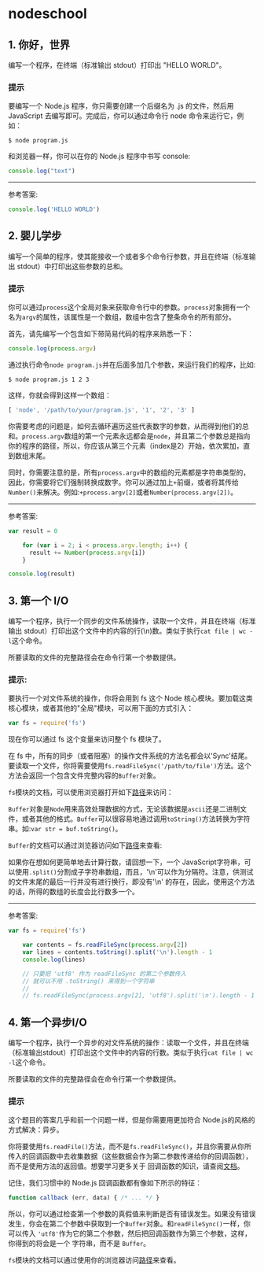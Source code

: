 # nodeschool

## 1. 你好，世界

编写一个程序，在终端（标准输出 stdout）打印出 "HELLO WORLD"。

### 提示

要编写一个 Node.js 程序，你只需要创建一个后缀名为 .js 的文件，然后用
JavaScript 去编写即可。完成后，你可以通过命令行 node 命令来运行它，例如：

```
$ node program.js
```

和浏览器一样，你可以在你的 Node.js 程序中书写 console:

```javascript
console.log("text")
```

---
参考答案:

```javascript
console.log('HELLO WORLD')
```

## 2. 婴儿学步

编写一个简单的程序，使其能接收一个或者多个命令行参数，并且在终端（标准输出
stdout）中打印出这些参数的总和。

### 提示

你可以通过`process`这个全局对象来获取命令行中的参数。`process`对象拥有一个名为`argv`的属性，该属性是一个数组，数组中包含了整条命令的所有部分。

首先，请先编写一个包含如下带简易代码的程序来熟悉一下：

```js
console.log(process.argv)
```

通过执行命令`node program.js`并在后面多加几个参数，来运行我们的程序，比如:

```
$ node program.js 1 2 3
```

这样，你就会得到这样一个数组：

```js
[ 'node', '/path/to/your/program.js', '1', '2', '3' ]
```

你需要考虑的问题是，如何去循环遍历这些代表数字的参数，从而得到他们的总和。`process.argv`数组的第一个元素永远都会是`node`，并且第二个参数总是指向你的程序的路径，所以，你应该从第三个元素（index是2）开始，依次累加，直到数组末尾。

同时，你需要注意的是，所有`process.argv`中的数组的元素都是字符串类型的，因此，你需要将它们强制转换成数字。你可以通过加上`+`前缀，或者将其传给`Number()`来解决。例如:`+process.argv[2]`或者`Number(process.argv[2])`。

---
参考答案:

```js
var result = 0

    for (var i = 2; i < process.argv.length; i++) {
      result += Number(process.argv[i])
    }

console.log(result)
```

## 3. 第一个 I/O

编写一个程序，执行一个同步的文件系统操作，读取一个文件，并且在终端（标准输出 stdout）打印出这个文件中的内容的行(\n)数。类似于执行`cat file | wc -l`这个命令。

所要读取的文件的完整路径会在命令行第一个参数提供。

### 提示:

要执行一个对文件系统的操作，你将会用到 fs 这个 Node
核心模块。要加载这类核心模块，或者其他的"全局"模块，可以用下面的方式引入：

```js
var fs = require('fs')
```

现在你可以通过 fs 这个变量来访问整个 fs 模块了。

在 fs 中，所有的同步（或者阻塞）的操作文件系统的方法名都会以'Sync'结尾。要读取一个文件，你将需要使用`fs.readFileSync('/path/to/file')`方法。这个方法会返回一个包含文件完整内容的`Buffer`对象。

`fs`模块的文档，可以使用浏览器打开如下[路径]((file:///usr/local/lib/node_modules/learnyounode/node_apidoc/fs.html))来访问：

`Buffer`对象是`Node`用来高效处理数据的方式，无论该数据是`ascii`还是二进制文件，或者其他的格式。`Buffer`可以很容易地通过调用`toString()`方法转换为字符串。如:`var str = buf.toString()`。

`Buffer`的文档可以通过浏览器访问如下[路径](file:///usr/local/lib/node_modules/learnyounode/node_apidoc/buffer.html)来查看:

如果你在想如何更简单地去计算行数，请回想一下，一个 JavaScript字符串，可以使用`.split()`分割成子字符串数组，而且，'\n'可以作为分隔符。注意，供测试的文件末尾的最后一行并没有进行换行，即没有'\n' 的存在，因此，使用这个方法的话，所得的数组的长度会比行数多一个。

---
参考答案:

```js
var fs = require('fs')

    var contents = fs.readFileSync(process.argv[2])
    var lines = contents.toString().split('\n').length - 1
    console.log(lines)

    // 只要把 'utf8' 作为 readFileSync 的第二个参数传入
    // 就可以不用 .toString() 来得到一个字符串
    //
    // fs.readFileSync(process.argv[2], 'utf8').split('\n').length - 1
```

## 4. 第一个异步I/O

编写一个程序，执行一个异步的对文件系统的操作：读取一个文件，并且在终端（标准输出stdout）打印出这个文件中的内容的行数。类似于执行`cat file | wc -l`这个命令。

所要读取的文件的完整路径会在命令行第一个参数提供。

### 提示

这个题目的答案几乎和前一个问题一样，但是你需要用更加符合 Node.js的风格的方式解决：异步。

你将要使用`fs.readFile()`方法，而不是`fs.readFileSync()`，并且你需要从你所传入的回调函数中去收集数据（这些数据会作为第二参数传递给你的回调函数），而不是使用方法的返回值。想要学习更多关于
回调函数的知识，请查阅[文档](https://github.com/maxogden/art-of-node#callbacks)。

记住，我们习惯中的 Node.js 回调函数都有像如下所示的特征：

```js
function callback (err, data) { /* ... */ }
```

所以，你可以通过检查第一个参数的真假值来判断是否有错误发生。如果没有错误发生，你会在第二个参数中获取到一个`Buffer`对象。和`readFileSync()`一样，你可以传入 `'utf8'`作为它的第二个参数，然后把回调函数作为第三个参数，这样，你得到的将会是一个
字符串，而不是 `Buffer`。

`fs`模块的文档可以通过使用你的浏览器访问[路径](file:///usr/local/lib/node_modules/learnyounode/node_apidoc/fs.html)来查看。
